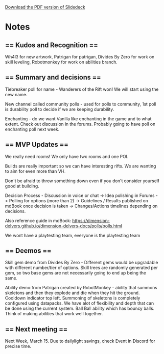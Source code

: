 [Download the PDF version of Slidedeck](/other-files/meeting-notes/2025-03-01-Wanderers-Weekly-Update.pdf)
# Notes

## == Kudos and Recognition ==
Wh4l3 for new artwork, Patrigan for patrigan, Divides By Zero for work on skill leveling, Robotmonkey for work on abilities branch. 

## == Summary and decisions ==
Tiebreaker poll for name - Wanderers of the Rift won! We will start using the new name. 

New channel called community polls - used for polls to community, 1st poll is durability poll to decide if we are keeping durability. 

Enchanting - do we want Vanilla like enchanting in the game and to what extent. Check out discussion in the forums. Probably going to have poll on enchanting poll next week. 

## == MVP Updates ==
We really need rooms! We only have two rooms and one POI. 

Builds are really important so we can have interesting rifts. We are wanting to aim for even more than VH.

Don't be afraid to throw something down even if you don't consider yourself good at building. 

Decision Process - Discussion in voice or chat -> Idea polishing in Forums -> Polling for options (more than 2) -> Guidelines / Results published on mdBook once decision is taken -> Changes/Actions timelines depending on decisions. 

Also reference guide in mdBook:  https://dimension-delvers.github.io/dimension-delvers-docs/polls/polls.html 

We wont have a playtesting team, everyone is the playtesting team

## == Deemos ==

Skill gem demo from Divides By Zero - Different gems would be upgradable with different number/tier of options. Skill trees are randomly generated per gem, so two base gems are not necessarily going to end up being the same. 

Ability demo from Patrigan created by RobotMonkey - ability that summons skeletons and then they explode and die when they hit the ground. Cooldown indicator top left. Summoning of skeletons is completely configured using datapacks. We have alot of flexibility and depth that can be done using the current system.  Ball Ball ability which has bouncy balls. Think of making abilities that work well together. 

## == Next meeting ==

Next Week, March 15.
Due to dailylight savings, check Event in Discord for precise time.
